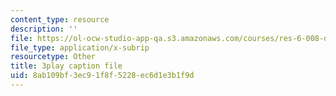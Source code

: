 ```yaml
---
content_type: resource
description: ''
file: https://ol-ocw-studio-app-qa.s3.amazonaws.com/courses/res-6-008-digital-signal-processing-spring-2011/8ab109bf3ec91f8f5228ec6d1e3b1f9d_OQNR099y8mM.srt
file_type: application/x-subrip
resourcetype: Other
title: 3play caption file
uid: 8ab109bf-3ec9-1f8f-5228-ec6d1e3b1f9d
---
```

